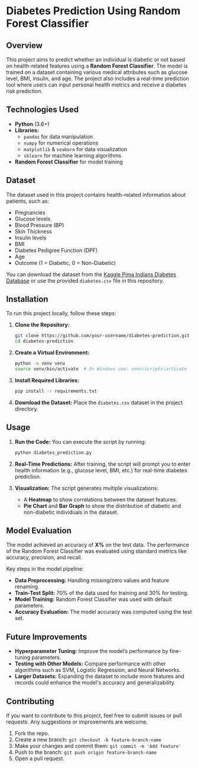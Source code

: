 # Diabetes Prediction Using Random Forest Classifier

## Overview

This project aims to predict whether an individual is diabetic or not based on health-related features using a **Random Forest Classifier**. The model is trained on a dataset containing various medical attributes such as glucose level, BMI, insulin, and age. The project also includes a real-time prediction tool where users can input personal health metrics and receive a diabetes risk prediction.

## Technologies Used
- **Python** (3.6+)
- **Libraries:**
  - `pandas` for data manipulation
  - `numpy` for numerical operations
  - `matplotlib` & `seaborn` for data visualization
  - `sklearn` for machine learning algorithms
- **Random Forest Classifier** for model training

## Dataset
The dataset used in this project contains health-related information about patients, such as:
- Pregnancies
- Glucose levels
- Blood Pressure (BP)
- Skin Thickness
- Insulin levels
- BMI
- Diabetes Pedigree Function (DPF)
- Age
- Outcome (1 = Diabetic, 0 = Non-Diabetic)

You can download the dataset from the [Kaggle Pima Indians Diabetes Database](https://www.kaggle.com/uciml/pima-indians-diabetes-database) or use the provided `diabetes.csv` file in this repository.

## Installation

To run this project locally, follow these steps:

1. **Clone the Repository:**
   ```bash
   git clone https://github.com/your-username/diabetes-prediction.git
   cd diabetes-prediction
   ```

2. **Create a Virtual Environment:**
   ```bash
   python -m venv venv
   source venv/bin/activate  # On Windows use: venv\Scripts\activate
   ```

3. **Install Required Libraries:**
   ```bash
   pip install -r requirements.txt
   ```

4. **Download the Dataset:**
   Place the `diabetes.csv` dataset in the project directory.

## Usage

1. **Run the Code:**
   You can execute the script by running:
   ```bash
   python diabetes_prediction.py
   ```

2. **Real-Time Predictions:**
   After training, the script will prompt you to enter health information (e.g., glucose level, BMI, etc.) for real-time diabetes prediction.

3. **Visualization:**
   The script generates multiple visualizations:
   - A **Heatmap** to show correlations between the dataset features.
   - **Pie Chart** and **Bar Graph** to show the distribution of diabetic and non-diabetic individuals in the dataset.

## Model Evaluation

The model achieved an accuracy of **X%** on the test data. The performance of the Random Forest Classifier was evaluated using standard metrics like accuracy, precision, and recall.

Key steps in the model pipeline:
- **Data Preprocessing:** Handling missing/zero values and feature renaming.
- **Train-Test Split:** 70% of the data used for training and 30% for testing.
- **Model Training:** Random Forest Classifier was used with default parameters.
- **Accuracy Evaluation:** The model accuracy was computed using the test set.

## Future Improvements

- **Hyperparameter Tuning:** Improve the model’s performance by fine-tuning parameters.
- **Testing with Other Models:** Compare performance with other algorithms such as SVM, Logistic Regression, and Neural Networks.
- **Larger Datasets:** Expanding the dataset to include more features and records could enhance the model's accuracy and generalizability.

## Contributing

If you want to contribute to this project, feel free to submit issues or pull requests. Any suggestions or improvements are welcome.

1. Fork the repo.
2. Create a new branch: `git checkout -b feature-branch-name`
3. Make your changes and commit them: `git commit -m 'Add feature'`
4. Push to the branch: `git push origin feature-branch-name`
5. Open a pull request.
